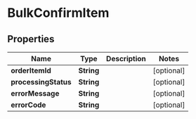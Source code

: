 
# BulkConfirmItem

## Properties
Name | Type | Description | Notes
------------ | ------------- | ------------- | -------------
**orderItemId** | **String** |  |  [optional]
**processingStatus** | **String** |  |  [optional]
**errorMessage** | **String** |  |  [optional]
**errorCode** | **String** |  |  [optional]



